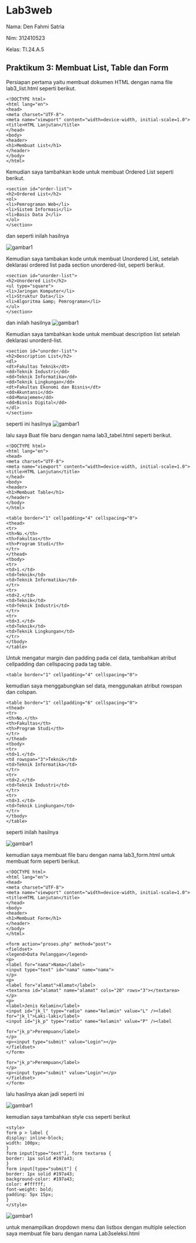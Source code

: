 # Lab3web
Nama: Den Fahmi Satria <p>
Nim: 312410523 <p>
Kelas: TI.24.A.5 <p>
## Praktikum 3: Membuat List, Table dan Form
Persiapan pertama yaitu membuat dokumen HTML dengan nama file lab3_list.html seperti berikut.
```
<!DOCTYPE html>
<html lang="en">
<head>
<meta charset="UTF-8">
<meta name="viewport" content="width=device-width, initial-scale=1.0">
<title>HTML Lanjutan</title>
</head>
<body>
<header>
<h1>Membuat List</h1>
</header>
</body>
</html>
```
Kemudian saya tambahkan kode untuk membuat Ordered List seperti berikut.
```
<section id="order-list">
<h2>Ordered List</h2>
<ol>
<li>Pemrograman Web</li>
<li>Sistem Informasi</li>
<li>Basis Data 2</li>
</ol>
</section>
```
dan seperti inilah hasilnya <p>
![gambar1](kj1.1.PNG) <p>
Kemudian saya tambakan kode untuk membuat Unordered List, setelah deklarasi ordered list pada
section unordered-list, seperti berikut.
```
<section id="unorder-list">
<h2>Unordered List</h2>
<ul type="square">
<li>Jaringan Komputer</li>
<li>Struktur Data</li>
<li>Algoritma &amp; Pemrograman</li>
</ul>
</section>
```
dan inilah hasilnya
![gambar1](kj2.PNG) <p>
Kemudian saya tambahkan kode untuk membuat description list setelah deklarasi unorderd-list.
```
<section id="unorder-list">
<h2>Description List</h2>
<dl>
<dt>Fakultas Teknik</dt>
<dd>Teknik Industri</dd>
<dd>Teknik Informatika</dd>
<dd>Teknik Lingkungan</dd>
<dt>Fakultas Ekonomi dan Bisnis</dt>
<dd>Akuntansi</dd>
<dd>Manajemen</dd>
<dd>Bisnis Digital</dd>
</dl>
</section>
```
seperti ini hasilnya
![gambar1](kj3.PNG) <p>
lalu saya Buat file baru dengan nama lab3_tabel.html seperti berikut.
```
<!DOCTYPE html>
<html lang="en">
<head>
<meta charset="UTF-8">
<meta name="viewport" content="width=device-width, initial-scale=1.0">
<title>HTML Lanjutan</title>
</head>
<body>
<header>
<h1>Membuat Table</h1>
</header>
</body>
</html>

<table border="1" cellpadding="4" cellspacing="0">
<thead>
<tr>
<th>No.</th>
<th>Fakultas</th>
<th>Program Studi</th>
</tr>
</thead>
<tbody>
<tr>
<td>1.</td>
<td>Teknik</td>
<td>Teknik Informatika</td>
</tr>
<tr>
<td>2.</td>
<td>Teknik</td>
<td>Teknik Industri</td>
</tr>
<tr>
<td>3.</td>
<td>Teknik</td>
<td>Teknik Lingkungan</td>
</tr>
</tbody>
</table>
```
Untuk mengatur margin dan padding pada cel data, tambahkan atribut cellpadding dan
cellspacing pada tag table.
```
<table border="1" cellpadding="4" cellspacing="0">
```
kemudian saya menggabungkan sel data, menggunakan atribut rowspan dan colspan.
```
<table border="1" cellpadding="6" cellspacing="0">
<thead>
<tr>
<th>No.</th>
<th>Fakultas</th>
<th>Program Studi</th>
</tr>
</thead>
<tbody>
<tr>
<td>1.</td>
<td rowspan="3">Teknik</td>
<td>Teknik Informatika</td>
</tr>
<tr>
<td>2.</td>
<td>Teknik Industri</td>
</tr>
<tr>
<td>3.</td>
<td>Teknik Lingkungan</td>
</tr>
</tbody>
</table>
```
seperti inilah hasilnya <p>
![gambar1](kj6.PNG) <p>
kemudian saya membuat file baru dengan nama lab3_form.html untuk membuat form seperti berikut.
```
<!DOCTYPE html>
<html lang="en">
<head>
<meta charset="UTF-8">
<meta name="viewport" content="width=device-width, initial-scale=1.0">
<title>HTML Lanjutan</title>
</head>
<body>
<header>
<h1>Membuat Form</h1>
</header>
</body>
</html>

<form action="proses.php" method="post">
<fieldset>
<legend>Data Pelanggan</legend>
<p>
<label for="nama">Nama</label>
<input type="text" id="nama" name="nama">
</p>
<p>
<label for="alamat">Alamat</label>
<textarea id="alamat" name="alamat" cols="20" rows="3"></textarea>
</p>
<p>
<label>Jenis Kelamin</label>
<input id="jk_l" type="radio" name="kelamin" value="L" /><label
for="jk_l">Laki-laki</label>
<input id="jk_p" type="radio" name="kelamin" value="P" /><label

for="jk_p">Perempuan</label>
</p>
<p><input type="submit" value="Login"></p>
</fieldset>
</form>

for="jk_p">Perempuan</label>
</p>
<p><input type="submit" value="Login"></p>
</fieldset>
</form>
```
lalu hasilnya akan jadi seperti ini <p>
![gambar1](kj7.PNG) <p>
kemudian saya tambahkan style css seperti berikut <p>
```
<style>
form p > label {
display: inline-block;
width: 100px;
}
form input[type="text"], form textarea {
border: 1px solid #197a43;
}
form input[type="submit"] {
border: 1px solid #197a43;
background-color: #197a43;
color: #ffffff;
font-weight: bold;
padding: 5px 15px;
}
</style>
```
![gambar1](kj8.PNG) <p>
untuk menampilkan dropdown menu dan listbox dengan multiple selection saya membuat file baru dengan nama Lab3seleksi.html

